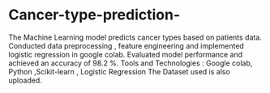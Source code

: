 # Cancer-type-prediction-
   The Machine Learning model predicts cancer types based on patients data.
   Conducted data preprocessing , feature engineering and implemented logistic regression in google colab.
   Evaluated model performance and achieved an accuracy of 98.2 %.
   Tools and Technologies : Google colab, Python ,Scikit-learn , Logistic Regression
   The Dataset used is also uploaded.
